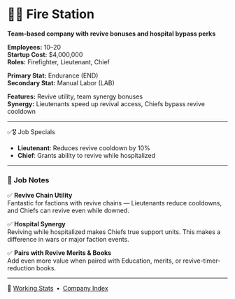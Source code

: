 ﻿# 🧑‍🚒 Fire Station  
**Team-based company with revive bonuses and hospital bypass perks**

**Employees:**          10–20  
**Startup Cost:**       $4,000,000  
**Roles:**              Firefighter, Lieutenant, Chief  

**Primary Stat:**       Endurance (END)  
**Secondary Stat:**     Manual Labor (LAB)  

**Features:**           Revive utility, team synergy bonuses  
**Synergy:**            Lieutenants speed up revival access, Chiefs bypass revive cooldown

---

✅🎖️ Job Specials

- **Lieutenant**: Reduces revive cooldown by 10%  
- **Chief**: Grants ability to revive while hospitalized

---

### 🧾 Job Notes

✅ **Revive Chain Utility**  
Fantastic for factions with revive chains — Lieutenants reduce cooldowns, and Chiefs can revive even while downed.

✅ **Hospital Synergy**  
Reviving while hospitalized makes Chiefs true support units. This makes a difference in wars or major faction events.

✅ **Pairs with Revive Merits & Books**  
Add even more value when paired with Education, merits, or revive-timer-reduction books.

---

📎 [Working Stats](../company_info/working-stats.md) • [Company Index](index.md)
